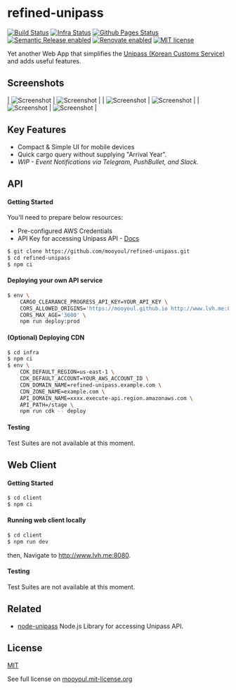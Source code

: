 # refined-unipass

[![Build Status](https://github.com/mooyoul/refined-unipass/workflows/workflow/badge.svg)](https://github.com/mooyoul/refined-unipass/actions)
[![Infra Status](https://github.com/mooyoul/refined-unipass/workflows/infra/badge.svg)](https://github.com/mooyoul/refined-unipass/actions)
[![Github Pages Status](https://github.com/mooyoul/refined-unipass/workflows/gh-pages/badge.svg)](https://github.com/mooyoul/refined-unipass/actions)
[![Semantic Release enabled](https://img.shields.io/badge/%20%20%F0%9F%93%A6%F0%9F%9A%80-semantic--release-e10079.svg)](https://github.com/semantic-release/semantic-release)
[![Renovate enabled](https://img.shields.io/badge/renovate-enabled-brightgreen.svg)](https://renovatebot.com/)
[![MIT license](http://img.shields.io/badge/license-MIT-blue.svg)](http://mooyoul.mit-license.org/)

Yet another Web App that simplifies the [Unipass (Korean Customs Service)](https://unipass.customs.go.kr/) and adds useful features.

## Screenshots

| ![Screenshot](/assets/refined-unipass-1.png) | ![Screenshot](/assets/refined-unipass-2.png) |
| ![Screenshot](/assets/refined-unipass-3.png) | ![Screenshot](/assets/refined-unipass-4.png) |
| ![Screenshot](/assets/refined-unipass-5.png) | ![Screenshot](/assets/refined-unipass-6.png) |

## Key Features

- Compact & Simple UI for mobile devices
- Quick cargo query without supplying "Arrival Year".
- *WIP - Event Notifications via Telegram, PushBullet, and Slack.*  


## API

#### Getting Started

You'll need to prepare below resources:

- Pre-configured AWS Credentials
- API Key for accessing Unipass API - [Docs](https://unipass.customs.go.kr/csp/myc/custsppt/cmmn/NtarBrkdMtCtr/openMYC0605014Q.do?ntarId=20160424260)

```bash
$ git clone https://github.com/mooyoul/refined-unipass.git
$ cd refined-unipass
$ npm ci
``` 

#### Deploying your own API service

```bash
$ env \
    CARGO_CLEARANCE_PROGRESS_API_KEY=YOUR_API_KEY \
    CORS_ALLOWED_ORIGINS='https://mooyoul.github.io http://www.lvh.me:8080' \
    CORS_MAX_AGE='3600' \
    npm run deploy:prod
```

#### (Optional) Deploying CDN

```bash
$ cd infra
$ npm ci
$ env \
    CDK_DEFAULT_REGION=us-east-1 \
    CDK_DEFAULT_ACCOUNT=YOUR_AWS_ACCOUNT_ID \
    CDN_DOMAIN_NAME=refined-unipass.example.com \
    CDN_ZONE_NAME=example.com \
    API_DOMAIN_NAME=xxxx.execute-api.region.amazonaws.com \
    API_PATH=/stage \
    npm run cdk -- deploy
```

#### Testing

Test Suites are not available at this moment.


## Web Client

#### Getting Started

```bash
$ cd client
$ npm ci
```

#### Running web client locally

```bash
$ cd client
$ npm run dev
```

then, Navigate to http://www.lvh.me:8080.

#### Testing

Test Suites are not available at this moment.
 
## Related

- [node-unipass](https://github.com/mooyoul/node-unipass) Node.js Library for accessing Unipass API.

## License
[MIT](LICENSE)

See full license on [mooyoul.mit-license.org](http://mooyoul.mit-license.org/)

